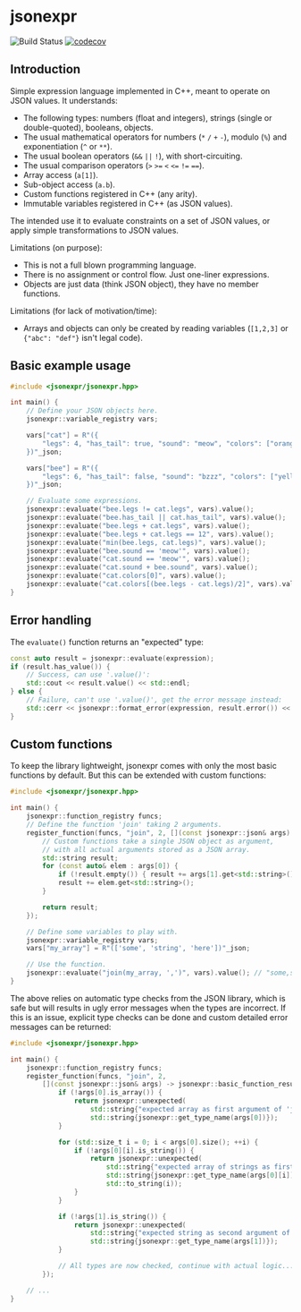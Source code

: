 # jsonexpr

![Build Status](https://github.com/cschreib/jsonexpr/actions/workflows/cmake.yml/badge.svg) [![codecov](https://codecov.io/gh/cschreib/jsonexpr/graph/badge.svg?token=9XE89TMDJ8)](https://codecov.io/gh/cschreib/jsonexpr)

## Introduction

Simple expression language implemented in C++, meant to operate on JSON values. It understands:
 - The following types: numbers (float and integers), strings (single or double-quoted), booleans, objects.
 - The usual mathematical operators for numbers (`*` `/` `+` `-`), modulo (`%`) and exponentiation (`^` or `**`).
 - The usual boolean operators (`&&` `||` `!`), with short-circuiting.
 - The usual comparison operators (`>` `>=` `<` `<=` `!=` `==`).
 - Array access (`a[1]`).
 - Sub-object access (`a.b`).
 - Custom functions registered in C++ (any arity).
 - Immutable variables registered in C++ (as JSON values).

The intended use it to evaluate constraints on a set of JSON values, or apply simple transformations to JSON values.

Limitations (on purpose):
 - This is not a full blown programming language.
 - There is no assignment or control flow. Just one-liner expressions.
 - Objects are just data (think JSON object), they have no member functions.

Limitations (for lack of motivation/time):
 - Arrays and objects can only be created by reading variables (`[1,2,3]` or `{"abc": "def"}` isn't legal code).


## Basic example usage

```c++
#include <jsonexpr/jsonexpr.hpp>

int main() {
    // Define your JSON objects here.
    jsonexpr::variable_registry vars;

    vars["cat"] = R"({
        "legs": 4, "has_tail": true, "sound": "meow", "colors": ["orange", "black"]
    })"_json;

    vars["bee"] = R"({
        "legs": 6, "has_tail": false, "sound": "bzzz", "colors": ["yellow"]
    })"_json;

    // Evaluate some expressions.
    jsonexpr::evaluate("bee.legs != cat.legs", vars).value();                // true
    jsonexpr::evaluate("bee.has_tail || cat.has_tail", vars).value();        // true
    jsonexpr::evaluate("bee.legs + cat.legs", vars).value();                 // 6
    jsonexpr::evaluate("bee.legs + cat.legs == 12", vars).value();           // false
    jsonexpr::evaluate("min(bee.legs, cat.legs)", vars).value();             // 4
    jsonexpr::evaluate("bee.sound == 'meow'", vars).value();                 // false
    jsonexpr::evaluate("cat.sound == 'meow'", vars).value();                 // true
    jsonexpr::evaluate("cat.sound + bee.sound", vars).value();               // "meowbzzz"
    jsonexpr::evaluate("cat.colors[0]", vars).value();                       // "orange"
    jsonexpr::evaluate("cat.colors[(bee.legs - cat.legs)/2]", vars).value(); // "black"
}
```

## Error handling

The `evaluate()` function returns an "expected" type:
```c++
const auto result = jsonexpr::evaluate(expression);
if (result.has_value()) {
    // Success, can use '.value()':
    std::cout << result.value() << std::endl;
} else {
    // Failure, can't use '.value()', get the error message instead:
    std::cerr << jsonexpr::format_error(expression, result.error()) << std::endl;
}
```

## Custom functions

To keep the library lightweight, jsonexpr comes with only the most basic functions by default. But this can be extended with custom functions:

```c++
#include <jsonexpr/jsonexpr.hpp>

int main() {
    jsonexpr::function_registry funcs;
    // Define the function 'join' taking 2 arguments.
    register_function(funcs, "join", 2, [](const jsonexpr::json& args) {
        // Custom functions take a single JSON object as argument,
        // with all actual arguments stored as a JSON array.
        std::string result;
        for (const auto& elem : args[0]) {
            if (!result.empty()) { result += args[1].get<std::string>(); }
            result += elem.get<std::string>();
        }

        return result;
    });

    // Define some variables to play with.
    jsonexpr::variable_registry vars;
    vars["my_array"] = R"(['some', 'string', 'here'])"_json;

    // Use the function.
    jsonexpr::evaluate("join(my_array, ',')", vars).value(); // "some,string,here"
}
```

The above relies on automatic type checks from the JSON library, which is safe but will results in ugly error messages when the types are incorrect. If this is an issue, explicit type checks can be done and custom detailed error messages can be returned:

```c++
#include <jsonexpr/jsonexpr.hpp>

int main() {
    jsonexpr::function_registry funcs;
    register_function(funcs, "join", 2,
        [](const jsonexpr::json& args) -> jsonexpr::basic_function_result {
            if (!args[0].is_array()) {
                return jsonexpr::unexpected(
                    std::string{"expected array as first argument of 'join', got "} +
                    std::string{jsonexpr::get_type_name(args[0])});
            }

            for (std::size_t i = 0; i < args[0].size(); ++i) {
                if (!args[0][i].is_string()) {
                    return jsonexpr::unexpected(
                        std::string{"expected array of strings as first argument of 'join', got "} +
                        std::string{jsonexpr::get_type_name(args[0][i])} + " for element " +
                        std::to_string(i));
                }
            }

            if (!args[1].is_string()) {
                return jsonexpr::unexpected(
                    std::string{"expected string as second argument of 'join', got "} +
                    std::string{jsonexpr::get_type_name(args[1])});
            }

            // All types are now checked, continue with actual logic...
        });

    // ...
}

```
